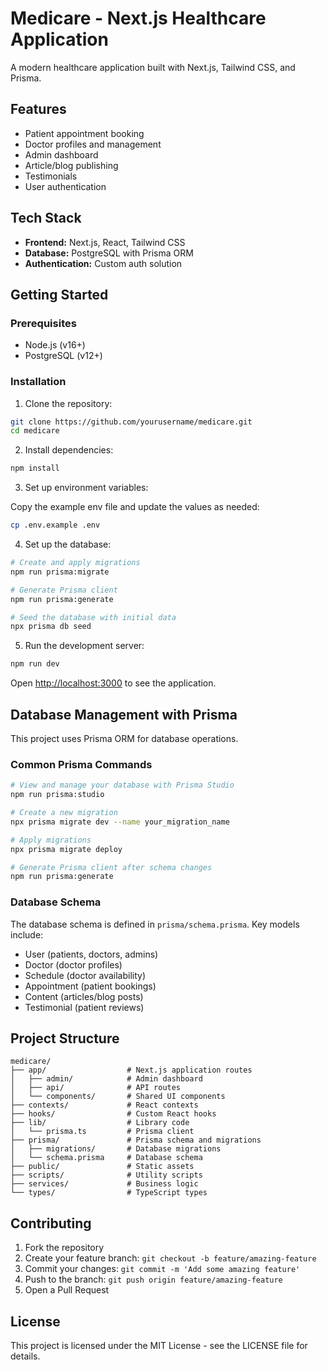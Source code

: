 # Medicare - Next.js Healthcare Application

A modern healthcare application built with Next.js, Tailwind CSS, and Prisma.

## Features

- Patient appointment booking
- Doctor profiles and management
- Admin dashboard
- Article/blog publishing
- Testimonials
- User authentication

## Tech Stack

- **Frontend:** Next.js, React, Tailwind CSS
- **Database:** PostgreSQL with Prisma ORM
- **Authentication:** Custom auth solution

## Getting Started

### Prerequisites

- Node.js (v16+)
- PostgreSQL (v12+)

### Installation

1. Clone the repository:

```bash
git clone https://github.com/yourusername/medicare.git
cd medicare
```

2. Install dependencies:

```bash
npm install
```

3. Set up environment variables:

Copy the example env file and update the values as needed:

```bash
cp .env.example .env
```

4. Set up the database:

```bash
# Create and apply migrations
npm run prisma:migrate

# Generate Prisma client
npm run prisma:generate

# Seed the database with initial data
npx prisma db seed
```

5. Run the development server:

```bash
npm run dev
```

Open [http://localhost:3000](http://localhost:3000) to see the application.

## Database Management with Prisma

This project uses Prisma ORM for database operations.

### Common Prisma Commands

```bash
# View and manage your database with Prisma Studio
npm run prisma:studio

# Create a new migration
npx prisma migrate dev --name your_migration_name

# Apply migrations
npx prisma migrate deploy

# Generate Prisma client after schema changes
npm run prisma:generate
```

### Database Schema

The database schema is defined in `prisma/schema.prisma`. Key models include:

- User (patients, doctors, admins)
- Doctor (doctor profiles)
- Schedule (doctor availability)
- Appointment (patient bookings)
- Content (articles/blog posts)
- Testimonial (patient reviews)

## Project Structure

```
medicare/
├── app/                  # Next.js application routes
│   ├── admin/            # Admin dashboard
│   ├── api/              # API routes
│   └── components/       # Shared UI components
├── contexts/             # React contexts
├── hooks/                # Custom React hooks
├── lib/                  # Library code
│   └── prisma.ts         # Prisma client
├── prisma/               # Prisma schema and migrations
│   ├── migrations/       # Database migrations
│   └── schema.prisma     # Database schema
├── public/               # Static assets
├── scripts/              # Utility scripts
├── services/             # Business logic
└── types/                # TypeScript types
```

## Contributing

1. Fork the repository
2. Create your feature branch: `git checkout -b feature/amazing-feature`
3. Commit your changes: `git commit -m 'Add some amazing feature'`
4. Push to the branch: `git push origin feature/amazing-feature`
5. Open a Pull Request

## License

This project is licensed under the MIT License - see the LICENSE file for details.
